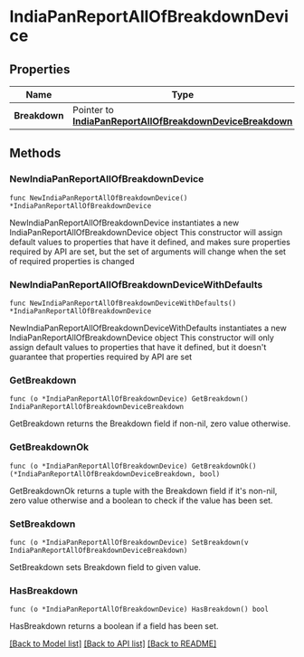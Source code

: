 # IndiaPanReportAllOfBreakdownDevice

## Properties

Name | Type | Description | Notes
------------ | ------------- | ------------- | -------------
**Breakdown** | Pointer to [**IndiaPanReportAllOfBreakdownDeviceBreakdown**](IndiaPanReportAllOfBreakdownDeviceBreakdown.md) |  | [optional] 

## Methods

### NewIndiaPanReportAllOfBreakdownDevice

`func NewIndiaPanReportAllOfBreakdownDevice() *IndiaPanReportAllOfBreakdownDevice`

NewIndiaPanReportAllOfBreakdownDevice instantiates a new IndiaPanReportAllOfBreakdownDevice object
This constructor will assign default values to properties that have it defined,
and makes sure properties required by API are set, but the set of arguments
will change when the set of required properties is changed

### NewIndiaPanReportAllOfBreakdownDeviceWithDefaults

`func NewIndiaPanReportAllOfBreakdownDeviceWithDefaults() *IndiaPanReportAllOfBreakdownDevice`

NewIndiaPanReportAllOfBreakdownDeviceWithDefaults instantiates a new IndiaPanReportAllOfBreakdownDevice object
This constructor will only assign default values to properties that have it defined,
but it doesn't guarantee that properties required by API are set

### GetBreakdown

`func (o *IndiaPanReportAllOfBreakdownDevice) GetBreakdown() IndiaPanReportAllOfBreakdownDeviceBreakdown`

GetBreakdown returns the Breakdown field if non-nil, zero value otherwise.

### GetBreakdownOk

`func (o *IndiaPanReportAllOfBreakdownDevice) GetBreakdownOk() (*IndiaPanReportAllOfBreakdownDeviceBreakdown, bool)`

GetBreakdownOk returns a tuple with the Breakdown field if it's non-nil, zero value otherwise
and a boolean to check if the value has been set.

### SetBreakdown

`func (o *IndiaPanReportAllOfBreakdownDevice) SetBreakdown(v IndiaPanReportAllOfBreakdownDeviceBreakdown)`

SetBreakdown sets Breakdown field to given value.

### HasBreakdown

`func (o *IndiaPanReportAllOfBreakdownDevice) HasBreakdown() bool`

HasBreakdown returns a boolean if a field has been set.


[[Back to Model list]](../README.md#documentation-for-models) [[Back to API list]](../README.md#documentation-for-api-endpoints) [[Back to README]](../README.md)


